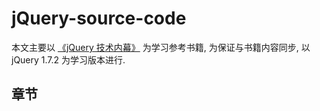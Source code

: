 # jQuery-source-code

本文主要以 [《jQuery 技术内幕》](https://www.amazon.cn/dp/B00J2197XE/ref=sr_1_1?__mk_zh_CN=%E4%BA%9A%E9%A9%AC%E9%80%8A%E7%BD%91%E7%AB%99&keywords=%E3%80%8AjQuery+%E6%8A%80%E6%9C%AF%E5%86%85%E5%B9%95%E3%80%8B&qid=1584927985&sr=8-1) 为学习参考书籍, 为保证与书籍内容同步, 以 jQuery 1.7.2 为学习版本进行.

## 章节
